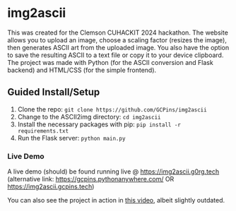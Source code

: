 # img2ascii
This was created for the Clemson CUHACKIT 2024 hackathon. The website allows you to upload an image, choose a scaling factor (resizes the image), then generates ASCII art from the uploaded image. You also have the option to save the resulting ASCII to a text file or copy it to your device clipboard. The project was made with Python (for the ASCII conversion and Flask backend) and HTML/CSS (for the simple frontend).

## Guided Install/Setup
1. Clone the repo: `git clone https://github.com/GCPins/img2ascii`
2. Change to the ASCII2img directory: `cd img2ascii` 
3. Install the necessary packages with pip: `pip install -r requirements.txt` 
4. Run the Flask server: `python main.py`

### Live Demo
A live demo (should) be found running live @ https://img2ascii.g0rg.tech 
(alternative link: https://gcpins.pythonanywhere.com/  OR  https://img2ascii.gcpins.tech)

You can also see the project in action in [this video](https://youtu.be/Jnx_sDX1dZY), albeit slightly outdated.


